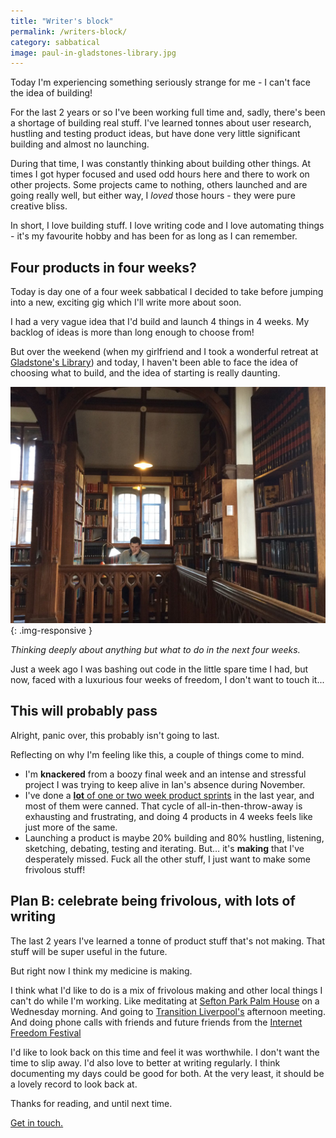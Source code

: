 ```yaml
---
title: "Writer's block"
permalink: /writers-block/
category: sabbatical
image: paul-in-gladstones-library.jpg
---
```


Today I'm experiencing something seriously strange for me - I can't face the idea of building!

<!--more-->

For the last 2 years or so I've been working full time and, sadly, there's been a shortage of building real stuff. I've learned tonnes about user research, hustling and testing product ideas, but have done very little significant building and almost no launching.

During that time, I was constantly thinking about building other things. At times I got hyper focused and used odd hours here and there to work on other projects. Some projects came to nothing, others launched and are going really well, but either way, I _loved_ those hours - they were pure creative bliss.

In short, I love building stuff. I love writing code and I love automating things - it's my favourite hobby and has been for as long as I can remember.


## Four products in four weeks?

Today is day one of a four week sabbatical I decided to take before jumping into a new, exciting gig which I'll write more about soon.

I had a very vague idea that I'd build and launch 4 things in 4 weeks. My backlog of ideas is more than long enough to choose from!

But over the weekend (when my girlfriend and I took a wonderful retreat at [Gladstone's Library][gladstones-library]) and today, I haven't been able to face the idea of choosing what to build, and the idea of starting is really daunting.

![Paul looking thoughtful in Gladstone's library](/img/paul-in-gladstones-library.jpg){: .img-responsive }

*Thinking deeply about anything but what to do in the next four weeks.*

Just a week ago I was bashing out code in the little spare time I had, but now, faced with a luxurious four weeks of freedom, I don't want to touch it...


## This will probably pass

Alright, panic over, this probably isn't going to last.

Reflecting on why I'm feeling like this, a couple of things come to mind.



* I'm **knackered** from a boozy final week and an intense and stressful project I was trying to keep alive in Ian's absence during November.
* I've done a [**lot** of one or two week product sprints][dpr-website] in the last year, and most of them were canned. That cycle of all-in-then-throw-away is exhausting and frustrating, and doing 4 products in 4 weeks feels like just more of the same.
* Launching a product is maybe 20% building and 80% hustling, listening, sketching, debating, testing and iterating. But… it's **making** that I've desperately missed. Fuck all the other stuff, I just want to make some frivolous stuff!


## Plan B: celebrate being frivolous, with lots of writing

The last 2 years I've learned a tonne of product stuff that's not making. That stuff will be super useful in the future.

But right now I think my medicine is making.

I think what I'd like to do is a mix of frivolous making and other local things I can't do while I'm working. Like meditating at [Sefton Park Palm House][palm-house] on a Wednesday morning. And going to [Transition Liverpool's][transition-liverpool] afternoon meeting. And doing phone calls with friends and future friends from the [Internet Freedom Festival][iff]

I'd like to look back on this time and feel it was worthwhile. I don't want the time to slip away. I'd also love to better at writing regularly. I think documenting my days could be good for both. At the very least, it should be a lovely record to look back at.

Thanks for reading, and until next time.

[Get in touch.][paul-twitter]

[paul-twitter]: https://twitter.com/paul_furley
[dpr-website]: https://dpr.coop.co.uk
[gladstones-library]: https://www.gladstoneslibrary.org/
[palm-house]: http://palmhouse.org.uk/
[transition-liverpool]: http://www.transitionliverpool.org/
[iff]: https://internetfreedomfestival.org/
